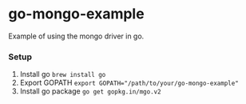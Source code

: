 # go-mongo-example
Example of using the mongo driver in go.

### Setup
1. Install go `brew install go`
2. Export GOPATH `export GOPATH="/path/to/your/go-mongo-example"`
3. Install go package `go get gopkg.in/mgo.v2`
